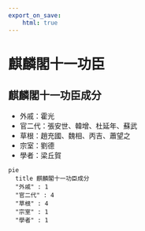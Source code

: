 ```yaml
---
export_on_save:
    html: true
---
```


# 麒麟閣十一功臣

## 麒麟閣十一功臣成分
- 外戚：霍光
- 官二代：張安世、韓增、杜延年、蘇武
- 草根：趙充國、魏相、丙吉、蕭望之
- 宗室：劉德
- 學者：梁丘賀

```mermaid
pie
  title 麒麟閣十一功臣成分
  "外戚" : 1
  "官二代" : 4
  "草根" : 4
  "宗室" : 1
  "學者" : 1
```